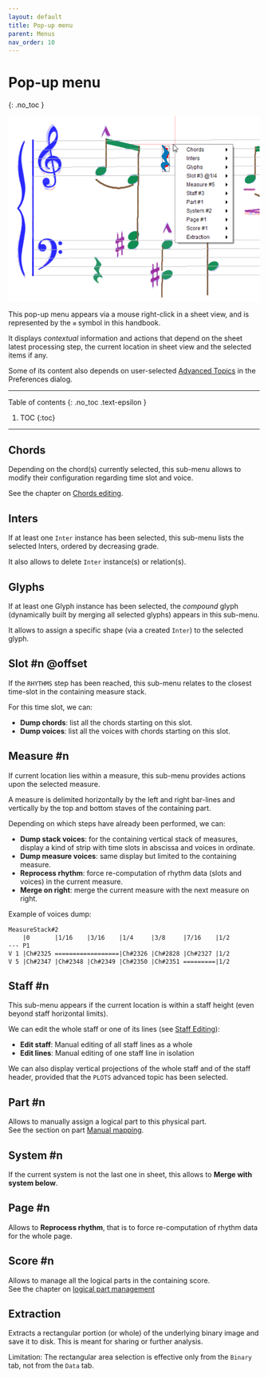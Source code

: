 ```yaml
---
layout: default
title: Pop-up menu
parent: Menus
nav_order: 10
---
```

# Pop-up menu
{: .no_toc }

![](../../assets/images/popup_menu.png)

This pop-up menu appears via a mouse right-click in a sheet view,
and is represented by the ``≡`` symbol in this handbook.

It displays _contextual_ information and actions that depend on the sheet latest processing step,
the current location in sheet view and the selected items if any.

Some of its content also depends on user-selected
[Advanced Topics](../../guides/main/preferences.md#advanced-topics) in the Preferences dialog.

---
Table of contents
{: .no_toc .text-epsilon }
1. TOC
{:toc}
---

## Chords
Depending on the chord(s) currently selected, this sub-menu allows to modify their configuration
regarding time slot and voice.

See the chapter on [Chords editing](../../guides/ui/ui_tools/chords.md).

## Inters
If at least one `Inter` instance has been selected, this sub-menu lists the selected Inters,
ordered by decreasing grade.

It also allows to delete `Inter` instance(s) or relation(s).

## Glyphs
If at least one Glyph instance has been selected, the _compound_ glyph
(dynamically built by merging all selected glyphs) appears in this sub-menu.

It allows to assign a specific shape (via a created `Inter`) to the selected glyph.

## Slot #n @offset
If the `RHYTHMS` step has been reached, this sub-menu relates to the closest time-slot
in the containing measure stack.

For this time slot, we can:
* **Dump chords**: list all the chords starting on this slot.
* **Dump voices**: list all the voices with chords starting on this slot.

## Measure #n
If current location lies within a measure, this sub-menu provides actions upon the selected measure.

A measure is delimited horizontally by the left and right bar-lines and vertically by
the top and bottom staves of the containing part.

Depending on which steps have already been performed, we can:
* **Dump stack voices**: for the containing vertical stack of measures, display a kind of strip
with time slots in abscissa and voices in ordinate.
* **Dump measure voices**: same display but limited to the containing measure.
* **Reprocess rhythm**: force re-computation of rhythm data (slots and voices) in the current measure.
* **Merge on right**: merge the current measure with the next measure on right.

Example of voices dump:
```
MeasureStack#2
    |0       |1/16    |3/16    |1/4     |3/8     |7/16    |1/2
--- P1
V 1 |Ch#2325 ==================|Ch#2326 |Ch#2828 |Ch#2327 |1/2
V 5 |Ch#2347 |Ch#2348 |Ch#2349 |Ch#2350 |Ch#2351 =========|1/2
```

## Staff #n
This sub-menu appears if the current location is within a staff height
(even beyond staff horizontal limits).

We can edit the whole staff or one of its lines (see [Staff Editing](../../guides/ui/ui_tools/staff_editing.md)):
- **Edit staff**: Manual editing of all staff lines as a whole
- **Edit lines**: Manual editing of one staff line in isolation

We can also display vertical projections of the whole staff and of the staff header,
provided that the ``PLOTS`` advanced topic has been selected.

## Part #n
Allows to manually assign a logical part to this physical part.  
See the section on part [Manual mapping](../../guides/specific/logical_parts.md#manual-mapping).

## System #n
If the current system is not the last one in sheet, this allows to **Merge with system below**.

## Page #n
Allows to **Reprocess rhythm**, that is to force re-computation of rhythm data for the whole page.

## Score #n
Allows to manage all the logical parts in the containing score.  
See the chapter on [logical part management](../../guides/specific/logical_parts.md)

## Extraction
Extracts a rectangular portion (or whole) of the underlying binary image and save it to disk.
This is meant for sharing or further analysis.

Limitation: The rectangular area selection is effective only from the `Binary` tab,
not from the `Data` tab.
